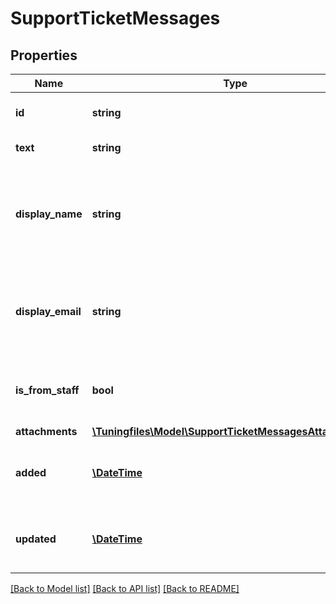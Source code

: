 # SupportTicketMessages

## Properties
Name | Type | Description | Notes
------------ | ------------- | ------------- | -------------
**id** | **string** | Message ID. UUIDv4 format. | [optional] 
**text** | **string** | Message text body. | [optional] 
**display_name** | **string** | Message display name. Name of the person who wrote the message. | [optional] 
**display_email** | **string** | Message display email. Email of the person who wrote the message. | [optional] 
**is_from_staff** | **bool** | Shows if message was written by the stagff. | [optional] 
**attachments** | [**\Tuningfiles\Model\SupportTicketMessagesAttachments[]**](SupportTicketMessagesAttachments.md) |  | [optional] 
**added** | [**\DateTime**](\DateTime.md) | Date on which message was created | [optional] 
**updated** | [**\DateTime**](\DateTime.md) | Date on which message was updated | [optional] 

[[Back to Model list]](../../README.md#documentation-for-models) [[Back to API list]](../../README.md#documentation-for-api-endpoints) [[Back to README]](../../README.md)

